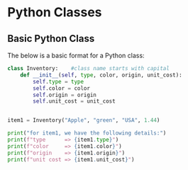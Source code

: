 # Python Classes

## Basic Python Class
The below is a basic format for a Python class: 

```py linenums="1" title="python_classes_example.py"
class Inventory:    #class name starts with capital
    def __init__(self, type, color, origin, unit_cost):
        self.type = type
        self.color = color
        self.origin = origin
        self.unit_cost = unit_cost


item1 = Inventory("Apple", "green", "USA", 1.44)

print("for item1, we have the following details:")
print(f"type      => {item1.type}")
print(f"color     => {item1.color}")
print(f"origin    => {item1.origin}")
print(f"unit cost => {item1.unit_cost}")
```
